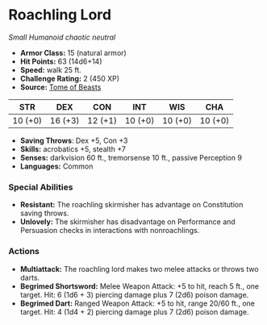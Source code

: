 # Roachling Lord

*Small* *Humanoid* *chaotic neutral*

- **Armor Class:** 15 (natural armor)
- **Hit Points:** 63 (14d6+14)
- **Speed:** walk 25 ft.
- **Challenge Rating:** 2 (450 XP)
- **Source:** [Tome of Beasts](https://koboldpress.com/kpstore/product/tome-of-beasts-for-5th-edition-print/)

| STR | DEX | CON | INT | WIS | CHA |
| --- | --- | --- | --- | --- | --- |
| 10 (+0) | 16 (+3) | 12 (+1) | 10 (+0) | 10 (+0) | 10 (+0) |

- **Saving Throws**: Dex +5, Con +3
- **Skills:** acrobatics +5, stealth +7
- **Senses:** darkvision 60 ft., tremorsense 10 ft., passive Perception 9
- **Languages:** Common
### Special Abilities
- **Resistant:** The roachling skirmisher has advantage on Constitution saving throws.
- **Unlovely:** The skirmisher has disadvantage on Performance and Persuasion checks in interactions with nonroachlings.
### Actions
- **Multiattack:** The roachling lord makes two melee attacks or throws two darts.
- **Begrimed Shortsword:** Melee Weapon Attack: +5 to hit, reach 5 ft., one target. Hit: 6 (1d6 + 3) piercing damage plus 7 (2d6) poison damage.
- **Begrimed Dart:** Ranged Weapon Attack: +5 to hit, range 20/60 ft., one target. Hit: 4 (1d4 + 2) piercing damage plus 7 (2d6) poison damage.

